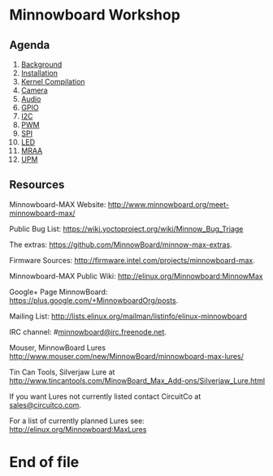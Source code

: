 # Minnowboard Workshop

## Agenda

1. [Background](https://github.com/xe1gyq/minnowboardmax/blob/master/01.Background.md)
2. [Installation](https://github.com/xe1gyq/minnowboardmax/blob/master/02.Installation.md)
3. [Kernel Compilation](https://github.com/xe1gyq/minnowboardmax/blob/master/03.KernelCompilation.md)
4. [Camera](https://github.com/xe1gyq/minnowboardmax/blob/master/04.Camera.md)
5. [Audio](https://github.com/xe1gyq/minnowboardmax/blob/master/05.Audio.md)
6. [GPIO](https://github.com/xe1gyq/minnowboardmax/blob/master/06.Gpio.md)
7. [I2C](https://github.com/xe1gyq/minnowboardmax/blob/master/07.I2c.md)
8. [PWM](https://github.com/xe1gyq/minnowboardmax/blob/master/08.Pwm.md)
9. [SPI](https://github.com/xe1gyq/minnowboardmax/blob/master/09.Spi.md)
10. [LED](https://github.com/xe1gyq/minnowboardmax/blob/master/10.Led.md)
11. [MRAA](https://github.com/xe1gyq/minnowboardmax/blob/master/11.Mraa.md)
12. [UPM](https://github.com/xe1gyq/minnowboardmax/blob/master/12.Upm.md)

## Resources

Minnowboard-MAX Website:
 http://www.minnowboard.org/meet-minnowboard-max/

Public Bug List:
 https://wiki.yoctoproject.org/wiki/Minnow_Bug_Triage

The extras:
 https://github.com/MinnowBoard/minnow-max-extras.

Firmware Sources:
 http://firmware.intel.com/projects/minnowboard-max. 

Minnowboard-MAX Public Wiki:
 http://elinux.org/Minnowboard:MinnowMax

Google+ Page MinnowBoard:
 https://plus.google.com/+MinnowboardOrg/posts.

Mailing List:
 http://lists.elinux.org/mailman/listinfo/elinux-minnowboard

IRC channel: #minnowboard@irc.freenode.net.  

Mouser, MinnowBoard Lures
 http://www.mouser.com/new/MinnowBoard/minnowboard-max-lures/

Tin Can Tools, Silverjaw Lure at
 http://www.tincantools.com/MinowBoard_Max_Add-ons/Silverjaw_Lure.html
 
If you want Lures not currently listed contact CircuitCo at sales@circuitco.com.

For a list of currently planned Lures see:
 http://elinux.org/Minnowboard:MaxLures

# End of file
